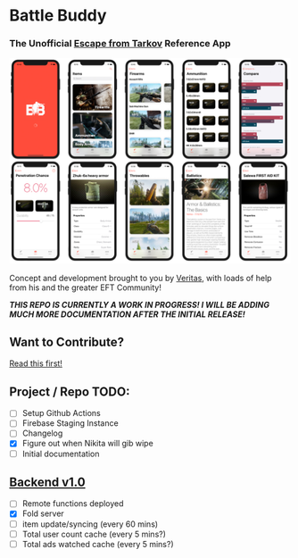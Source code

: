 #  Battle Buddy
### The Unofficial [Escape from Tarkov](http://www.escapefromtarkov.com) Reference App

![App Preview](Screenshots/app_preview.jpg "App Preview")

Concept and development brought to you by [Veritas](http://www.twitch.tv/veritas), with loads of help from his and the greater EFT Community!

***THIS REPO IS CURRENTLY A WORK IN PROGRESS! I WILL BE ADDING MUCH MORE DOCUMENTATION AFTER THE INITIAL RELEASE!***

## Want to Contribute?

[Read this first!](CONTRIBUTING.md)

## Project / Repo TODO:

- [ ] Setup Github Actions
- [ ] Firebase Staging Instance
- [ ] Changelog
- [x] Figure out when Nikita will gib wipe
- [ ] Initial documentation

## <u>Backend v1.0</u>

- [ ] Remote functions deployed
- [x] Fold server
- [ ] item update/syncing (every 60 mins)
- [ ] Total user count cache (every 5 mins?)
- [ ] Total ads watched cache (every 5 mins?)
